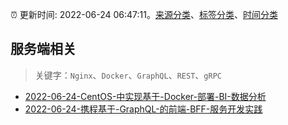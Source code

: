 :alarm_clock: 更新时间: 2022-06-24 06:47:11。[来源分类](../README.md)、[标签分类](../TAGS.md)、[时间分类](../TIMELINE.md)

## 服务端相关


> 关键字：`Nginx`、`Docker`、`GraphQL`、`REST`、`gRPC`



- [2022-06-24-CentOS-中实现基于-Docker-部署-BI-数据分析](https://www.v2ex.com/t/861913) 
- [2022-06-24-携程基于-GraphQL-的前端-BFF-服务开发实践](https://toutiao.io/k/gzcpjoi) 